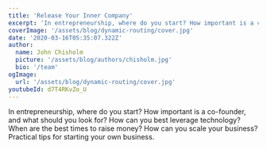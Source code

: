 ```yaml
---
title: 'Release Your Inner Company'
excerpt: 'In entrepreneurship, where do you start? How important is a co-founder, and what should you look for? How can you best leverage technology? When are the best times to raise money? How can you scale your business? Practical tips for starting your own business.'
coverImage: '/assets/blog/dynamic-routing/cover.jpg'
date: '2020-03-16T05:35:07.322Z'
author:
  name: John Chisholm
  picture: '/assets/blog/authors/chisholm.jpg'
  bio: '/team'
ogImage:
  url: '/assets/blog/dynamic-routing/cover.jpg'
youtubeId: d7T4RKvZo_U
---
```


In entrepreneurship, where do you start? How important is a co-founder, and what should you look for? How can you best leverage technology? When are the best times to raise money? How can you scale your business? Practical tips for starting your own business.